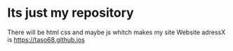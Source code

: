 # Its just my repository
There will be html css and maybe js whitch makes my site
Website adressX is https://taso68.github.ios